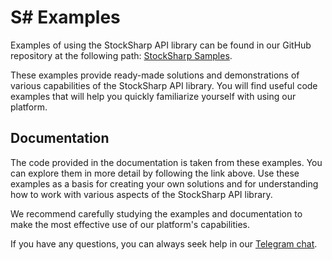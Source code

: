 # S# Examples

Examples of using the StockSharp API library can be found in our GitHub repository at the following path: [StockSharp Samples](https://github.com/StockSharp/StockSharp/tree/master/Samples/).

These examples provide ready-made solutions and demonstrations of various capabilities of the StockSharp API library. You will find useful code examples that will help you quickly familiarize yourself with using our platform.

## Documentation

The code provided in the documentation is taken from these examples. You can explore them in more detail by following the link above. Use these examples as a basis for creating your own solutions and for understanding how to work with various aspects of the StockSharp API library.

We recommend carefully studying the examples and documentation to make the most effective use of our platform's capabilities.

If you have any questions, you can always seek help in our [Telegram chat](https://t.me/stocksharpchat/361).